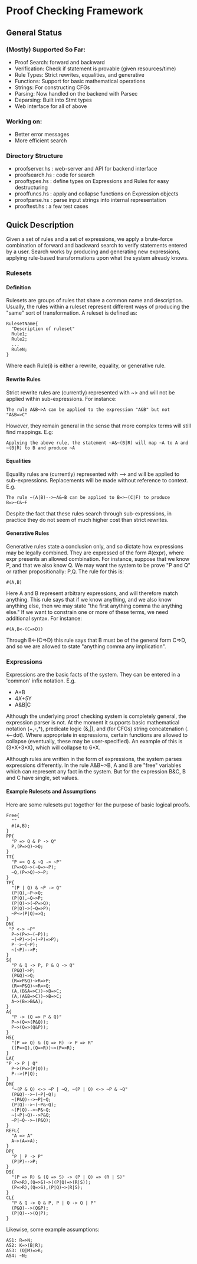 # Proof Checking Framework

## General Status 

### (Mostly) Supported So Far:

+ Proof Search: forward and backward
+ Verification: Check if statement is provable (given resources/time)
+ Rule Types: Strict rewrites, equalities, and generative
+ Functions: Support for basic mathematical operations
+ Strings: For constructing CFGs
+ Parsing: Now handled on the backend with Parsec
+ Deparsing: Built into Stmt types
+ Web interface for all of above

### Working on:

+ Better error messages
+ More efficient search

### Directory Structure

+ proofserver.hs  :  web-server and API for backend interface
+ proofsearch.hs  :  code for search
+ prooftypes.hs   :  define types on Expressions and Rules for easy destructuring
+ prooffuncs.hs   :  apply and collapse functions on Expression objects
+ proofparse.hs   :  parse input strings into internal representation
+ prooftest.hs    :  a few test cases

## Quick Description

Given a set of rules and a set of expressions, we apply a brute-force combination of forward and backward search to verify statements entered by a user. Search works by producing and generating new expressions, applying rule-based transformations upon what the system already knows.  

### Rulesets

#### Definition

Rulesets are groups of rules that share a common name and description. Usually, the rules within a ruleset represent different ways of producing the "same" sort of transformation. A ruleset is defined as:

	RulesetName{
	  "Description of ruleset"
	  Rule1;
	  Rule2;
	  ...
	  RuleN;	
	}

Where each Rule(i) is either a rewrite, equality, or generative rule.

#### Rewrite Rules

Strict rewrite rules are (currently) represented with ~> and will not be applied 
within sub-expressions. For instance: 

	The rule A&B~>A can be applied to the expression "A&B" but not "A&B=>C"

However, they remain general in the sense that more complex terms will still find 
mappings. E.g:

	Applying the above rule, the statement ~A&~(B|R) will map ~A to A and ~(B|R) to B and produce ~A

#### Equalities

Equality rules are (currently) represented with --> and will be applied to sub-expressions. 
Replacements will be made without reference to context. E.g.

	The rule ~(A|B)-->~A&~B can be applied to B=>~(C|F) to produce B=>~C&~F

Despite the fact that these rules search through sub-expressions, in practice they
do not seem of much higher cost than strict rewrites.

#### Generative Rules

Generative rules state a conclusion only, and so dictate how expressions may be legally
combined. They are expressed of the form #(expr), where expr presents an allowed 
combination. For instance, suppose that we know P, and that we also know Q. We may want 
the system to be prove "P and Q" or rather propositionally: P,Q. The rule for this is:

	#(A,B)

Here A and B represent arbitrary expressions, and will therefore match anything. This
rule says that if we know anything, and we also know anything else, then we may state
"the first anything comma the anything else." If we want to constrain one or more of 
these terms, we need additional syntax. For instance:

	#(A,B<-(C=>D))

Through B<-(C=>D) this rule says that B must be of the general form C=>D, and so we 
are allowed to state "anything comma any implication".

### Expressions

Expressions are the basic facts of the system. They can be entered in a 'common' infix notation. E.g.

+ A+B
+ 4*X+5*Y
+ A&B|C

Although the underlying proof checking system is completely general, the expression parser is not. At the moment it supports basic mathematical notation (+,-,\*), predicate logic (&,|), and (for CFGs) string concatenation (. <--dot). Where appropriate in expressions, certain functions are allowed to collapse (eventually, these may be user-specified). An example of this is (3\*X+3\*X), which will collapse to 6\*X.

Although rules are written in the form of expressions, the system parses expressions differently. In the rule A&B~>B, A and B are "free" variables which can represent any fact in the system. But for the expression B&C, B and C have single, set values.

#### Example Rulesets and Assumptions

Here are some rulesets put together for the purpose of basic logical proofs.

	Free{
	  ""
	  #(A,B);
	}
	PP{
	  "P => Q & P -> Q"
	  P,(P=>Q)~>Q;
	}
	TT{
	  "P => Q & ~Q -> ~P"
	  (P=>Q)~>(~Q=>~P);
	  ~Q,(P=>Q)~>~P;
	}
	TP{
	  "(P | Q) & ~P -> Q"
	  (P|Q),~P~>Q;
	  (P|Q),~Q~>P;
	  (P|Q)~>(~P=>Q);
	  (P|Q)~>(~Q=>P);
	  ~P~>(P|Q)=>Q;
	}
	DN{
	 "P <-> ~P"
	  P~>(P=>~(~P));
	  ~(~P)~>(~(~P)=>P);
	  P-->~(~P);
	  ~(~P)-->P;
	}
	S{
	  "P & Q -> P, P & Q -> Q"
	  (P&Q)~>P;
	  (P&Q)~>Q;
	  (R=>P&Q)~>R=>P;
	  (R=>P&Q)~>R=>Q;
	  (A,(B&A=>C))~>B=>C;
	  (A,(A&B=>C))~>B=>C;
	  A~>(B=>B&A);
	}
	A{
	  "P -> (Q => P & Q)"
	  P~>(Q=>(P&Q));
	  P~>(Q=>(Q&P));
	}
	HS{
	  "(P => Q) & (Q => R) -> P => R"
	  ((P=>Q),(Q=>R))~>(P=>R);
	}
	LA{
	"P -> P | Q"
	  P~>(P=>(P|Q));
	  P-->(P|Q);
	}
	DM{
	  "~(P & Q) <-> ~P | ~Q, ~(P | Q) <-> ~P & ~Q"
	  (P&Q)-->~(~P|~Q);
	  ~(P&Q)-->~P|~Q;
	  (P|Q)-->~(~P&~Q);
	  ~(P|Q)-->~P&~Q;
	  ~(~P|~Q)-->P&Q;
	  ~P|~Q-->~(P&Q);
	}
	REFL{ 
	  "A => A"
	  A~>(A=>A);
	}
	DP{
	  "P | P -> P"
	  (P|P)-->P;
	}
	DS{
	  "(P => R) & (Q => S) -> (P | Q) => (R | S)"
	  (P=>R),(Q=>S)~>((P|Q)=>(R|S));
	  (P=>R),(Q=>S),(P|Q)~>(R|S);
	}
	CL{
	  "P & Q -> Q & P, P | Q -> Q | P"
	  (P&Q)-->(Q&P);
	  (P|Q)-->(Q|P);
	}
	
Likewise, some example assumptions:

	AS1: R=>N;
	AS2: K=>(B|R);
	AS3: (Q|M)=>K;
	AS4: ~N;